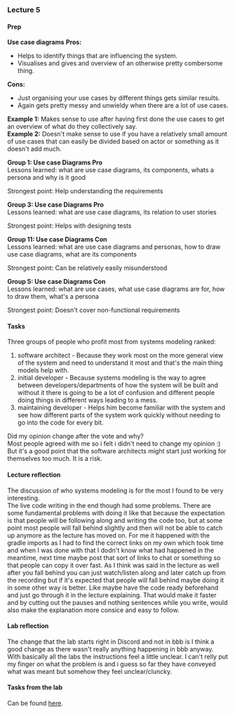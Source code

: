 ### Lecture 5
#### Prep
**Use case diagrams**
**Pros:**
* Helps to identify things that are influencing the system.
* Visualises and gives and overview of an otherwise pretty combersome thing.<br>

**Cons:**
* Just organising your use cases by different things gets similar results.
* Again gets pretty messy and unwieldy when there are a lot of use cases. <br>

**Example 1:** Makes sense to use after having first done the use cases to get an overview of what do they collectively say. <br>
**Example 2:** Doesn't make sense to use if you have a relatively small amount of use cases that can easily be divided based on actor or something as it doesn't add much. <br>

**Group 1: Use case Diagrams Pro** <br>
Lessons learned: what are use case diagrams, its components, whats a persona and why is it good <br>

Strongest point: Help understanding the requirements

**Group 3: Use case Diagrams Pro** <br>
Lessons learned: what are use case diagrams, its relation to user stories <br>

Strongest point: Helps with designing tests

**Group 11: Use case Diagrams Con** <br>
Lessons learned: what are use case diagrams and personas, how to draw use case diagrams, what are its components<br>

Strongest point: Can be relatively easily misunderstood

**Group 5: Use case Diagrams Con** <br>
Lessons learned: what are use cases, what use case diagrams are for, how to draw them, what's a persona<br>

Strongest point: Doesn't cover non-functional requirements


#### Tasks
Three groups of people who profit most from systems modeling ranked:<br>
1. software architect - Because they work most on the more general view of the system and need to
understand it most and that's the main thing models help with.<br>
2. initial developer - Because systems modeling is the way to agree between developers/departments
of how the system will be built and without it there is going to be a lot of confusion and different
people doing things in different ways leading to a mess.<br>
3. maintaining developer - Helps him become familiar with the system and see how different parts
of the system work quickly without needing to go into the code for every bit.<br>

Did my opinion change after the vote and why?<br>
Most people agreed with me so i felt i didn't need to change my opinion :) <br>
But it's a good point that the software architects might start just working for themselves too much. It is a risk.<br>

#### Lecture reflection
The discussion of who systems modeling is for the most I found to be very interesting.<br>
The live code writing in the end though had some problems. There are some fundamental problems with doing it like that because the expectation is
that people will be following along and writing the code too, but at some point most people will fall behind slightly and then will not be
able to catch up anymore as the lecture has moved on. For me it happened with the gradle imports as I had to find the correct links on my own
which took time and when I was done with that I dodn't know what had happened in the meantime, next time maybe post that sort of links to chat
or something so that people can copy it over fast. As I think was said in the lecture as well after you fall behind you can just watch/listen
along and later catch up from the recording but if it's expected that people will fall behind maybe doing it in some other way is better. Like
maybe have the code ready beforehand and just go through it in the lecture explaining. That would make it faster and by cutting out the pauses
and nothing sentences while you write, would also make the explanation more consice and easy to follow.

#### Lab reflection
The change that the lab starts right in Discord and not in bbb is I think a good change as there wasn't really anything happening
in bbb anyway.<br>
With basically all the labs the instructions feel a little unclear. I can't relly put my finger on what the problem is and i guess so far they have conveyed
what was meant but somehow they feel unclear/cluncky. 

#### Tasks from the lab
Can be found [here](/team/Lab_06.10_tasks.md).
